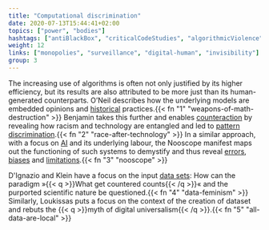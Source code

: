 ```yaml
---
title: "Computational discrimination"
date: 2020-07-13T15:44:41+02:00
topics: ["power", "bodies"]
hashtags: ["antiBlackBox", "criticalCodeStudies", "algorithmicViolence"]
weight: 12
links: ["monopolies", "surveillance", "digital-human", "invisibility"]
group: 3
---
```


The increasing use of algorithms is often not only justified by its higher efficiency, but its results are also attributed to be more just than its human-generated counterparts. O’Neil describes how the underlying models are embedded opinions and [historical](https://elegantcollisions.com/decoding-possibilities) practices.{{< fn "1" "weapons-of-math-destruction" >}} Benjamin takes this further and enables [counteraction](http://radicalaiproject.org/) by revealing how racism and technology are entangled and led to [pattern discrimination](https://meson.press/wp-content/uploads/2018/11/9783957961457-Pattern-Discrimination.pdf).{{< fn "2" "race-after-technology" >}} In a similar approach, with a focus on [AI](https://ainowinstitute.org/) and its underlying labour, the Nooscope manifest maps out the functioning of such systems to demystify and thus reveal [errors](https://www.theguardian.com/technology/2018/jan/12/google-racism-ban-gorilla-black-people), [biases](https://algorithmwatch.org/en/story/google-vision-racism/) and [limitations](https://fortune.com/2018/10/10/amazon-ai-recruitment-bias-women-sexist/).{{< fn "3" "nooscope" >}}

D'Ignazio and Klein have a focus on the input [data sets](https://github.com/MimiOnuoha/missing-datasets): How can the paradigm »{{< q >}}What get countered counts{{< /q >}}« and the purported scientific nature be questioned.{{< fn "4" "data-feminism" >}} Similarly, Loukissas puts a focus on the context of the creation of dataset and rebuts the {{< q >}}myth of digital universalism{{< /q >}}.{{< fn "5" "all-data-are-local" >}}
